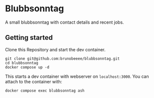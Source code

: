 # Blubbsonntag
A small blubbsonntag with contact details and recent jobs.

## Getting started
Clone this Repository and start the dev container.
```
git clone git@github.com:brunobeeee/blubbsonntag.git
cd blubbsonntag
docker compose up -d
```

This starts a dev container with webserver on `localhost:3000`. You can attach to the container with:
```
docker compose exec blubbsonntag ash
```
